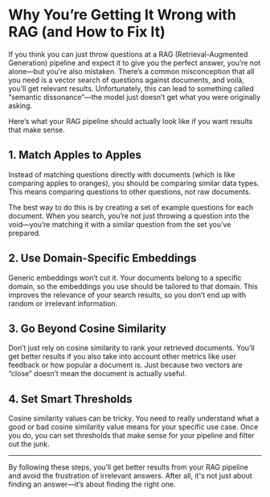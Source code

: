 

# Why You’re Getting It Wrong with RAG (and How to Fix It)

If you think you can just throw questions at a RAG (Retrieval-Augmented Generation) pipeline and expect it to give you the perfect answer, you’re not alone—but you’re also mistaken. There’s a common misconception that all you need is a vector search of questions against documents, and voilà, you’ll get relevant results. Unfortunately, this can lead to something called “semantic dissonance”—the model just doesn’t get what you were originally asking.

Here’s what your RAG pipeline should actually look like if you want results that make sense.

## 1. Match Apples to Apples
Instead of matching questions directly with documents (which is like comparing apples to oranges), you should be comparing similar data types. This means comparing questions to other questions, not raw documents.

The best way to do this is by creating a set of example questions for each document. When you search, you’re not just throwing a question into the void—you’re matching it with a similar question from the set you’ve prepared.

## 2. Use Domain-Specific Embeddings
Generic embeddings won’t cut it. Your documents belong to a specific domain, so the embeddings you use should be tailored to that domain. This improves the relevance of your search results, so you don’t end up with random or irrelevant information.

## 3. Go Beyond Cosine Similarity
Don’t just rely on cosine similarity to rank your retrieved documents. You’ll get better results if you also take into account other metrics like user feedback or how popular a document is. Just because two vectors are “close” doesn’t mean the document is actually useful.

## 4. Set Smart Thresholds
Cosine similarity values can be tricky. You need to really understand what a good or bad cosine similarity value means for your specific use case. Once you do, you can set thresholds that make sense for your pipeline and filter out the junk.

---

By following these steps, you’ll get better results from your RAG pipeline and avoid the frustration of irrelevant answers. After all, it's not just about finding an answer—it’s about finding the right one.
